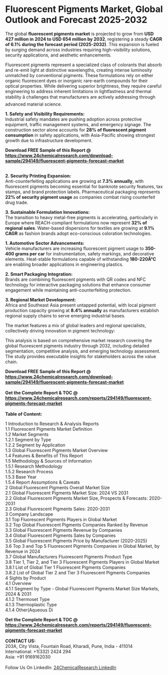<h1>Fluorescent Pigments Market, Global Outlook and Forecast 2025-2032</h1><p>The global <strong>fluorescent pigments market</strong> is projected to grow from <strong>USD 427 million in 2024 to USD 654 million by 2032</strong>, registering a steady <strong>CAGR of 6.1% during the forecast period (2025-2032)</strong>. This expansion is fueled by surging demand across industries requiring high-visibility solutions, security applications, and aesthetic enhancements.</p><p>Fluorescent pigments represent a specialized class of colorants that absorb and re-emit light at distinctive wavelengths, creating intense luminosity unmatched by conventional pigments. These formulations rely on either organic fluorescent dyes or inorganic rare-earth compounds for their optical properties. While delivering superior brightness, they require careful engineering to address inherent limitations in lightfastness and thermal stability â challenges that manufacturers are actively addressing through advanced material science.</p><p><strong>1. Safety and Visibility Requirements:</strong><br>
Industrial safety mandates are pushing adoption across protective equipment, traffic management systems, and emergency signage. The construction sector alone accounts for <strong>28% of fluorescent pigment consumption</strong> in safety applications, with Asia-Pacific showing strongest growth due to infrastructure development.</p><div><b>Download FREE Sample of this Report @ 
            <a href="https://www.24chemicalresearch.com/download-sample/294149/fluorescent-pigments-forecast-market">
            https://www.24chemicalresearch.com/download-sample/294149/fluorescent-pigments-forecast-market</a></b></div><br><p><strong>2. Security Printing Expansion:</strong><br>
Anti-counterfeiting applications are growing at <strong>7.3% annually</strong>, with fluorescent pigments becoming essential for banknote security features, tax stamps, and brand protection labels. Pharmaceutical packaging represents <strong>22% of security pigment usage</strong> as companies combat rising counterfeit drug trade.</p><p><strong>3. Sustainable Formulation Innovations:</strong><br>
The transition to heavy metal-free pigments is accelerating, particularly in Europe where REACH-compliant formulations now represent <strong>32% of regional sales</strong>. Water-based dispersions for textiles are growing at <strong>9.1% CAGR</strong> as fashion brands adopt eco-conscious coloration technologies.</p><p><strong>1. Automotive Sector Advancements:</strong><br>
Vehicle manufacturers are increasing fluorescent pigment usage to <strong>350-400 grams per car</strong> for instrumentation, safety markings, and decorative elements. Heat-stable formulations capable of withstanding <strong>180-220Â°C</strong> are enabling broader applications in engineering plastics.</p><p><strong>2. Smart Packaging Integration:</strong><br>
Brands are combining fluorescent pigments with QR codes and NFC technology for interactive packaging solutions that enhance consumer engagement while maintaining anti-counterfeiting protection.</p><p><strong>3. Regional Market Development:</strong><br>
Africa and Southeast Asia present untapped potential, with local pigment production capacity growing at <strong>8.4% annually</strong> as manufacturers establish regional supply chains to serve emerging industrial bases.</p><p>The market features a mix of global leaders and regional specialists, collectively driving innovation in pigment technology:</p><p>This analysis is based on comprehensive market research covering the global fluorescent pigments industry through 2032, including detailed segmentation, competitive analysis, and emerging technology assessment. The study provides executable insights for stakeholders across the value chain.</p><div><b>Download FREE Sample of this Report @ 
            <a href="https://www.24chemicalresearch.com/download-sample/294149/fluorescent-pigments-forecast-market">
            https://www.24chemicalresearch.com/download-sample/294149/fluorescent-pigments-forecast-market</a></b></div><br><div><b>Get the Complete Report & TOC @ 
            <a href="https://www.24chemicalresearch.com/reports/294149/fluorescent-pigments-forecast-market">
            https://www.24chemicalresearch.com/reports/294149/fluorescent-pigments-forecast-market</a></b></div><br>
            <b>Table of Content:</b><p>1 Introduction to Research & Analysis Reports<br />
 1.1 Fluorescent Pigments Market Definition<br />
 1.2 Market Segments<br />
 1.2.1 Segment by Type<br />
 1.2.2 Segment by Application<br />
 1.3 Global Fluorescent Pigments Market Overview<br />
 1.4 Features & Benefits of This Report<br />
 1.5 Methodology & Sources of Information<br />
 1.5.1 Research Methodology<br />
 1.5.2 Research Process<br />
 1.5.3 Base Year<br />
 1.5.4 Report Assumptions & Caveats<br />
2 Global Fluorescent Pigments Overall Market Size<br />
 2.1 Global Fluorescent Pigments Market Size: 2024 VS 2031<br />
 2.2 Global Fluorescent Pigments Market Size, Prospects & Forecasts: 2020-2031<br />
 2.3 Global Fluorescent Pigments Sales: 2020-2031<br />
3 Company Landscape<br />
 3.1 Top Fluorescent Pigments Players in Global Market<br />
 3.2 Top Global Fluorescent Pigments Companies Ranked by Revenue<br />
 3.3 Global Fluorescent Pigments Revenue by Companies<br />
 3.4 Global Fluorescent Pigments Sales by Companies<br />
 3.5 Global Fluorescent Pigments Price by Manufacturer (2020-2025)<br />
 3.6 Top 3 and Top 5 Fluorescent Pigments Companies in Global Market, by Revenue in 2024<br />
 3.7 Global Manufacturers Fluorescent Pigments Product Type<br />
 3.8 Tier 1, Tier 2, and Tier 3 Fluorescent Pigments Players in Global Market<br />
 3.8.1 List of Global Tier 1 Fluorescent Pigments Companies<br />
 3.8.2 List of Global Tier 2 and Tier 3 Fluorescent Pigments Companies<br />
4 Sights by Product<br />
 4.1 Overview<br />
 4.1.1 Segment by Type - Global Fluorescent Pigments Market Size Markets, 2024 & 2031<br />
 4.1.2 Thermoset Type<br />
 4.1.3 Thermoplastic Type<br />
 4.1.4 Other(Aqueous Di</p><div><b>Get the Complete Report & TOC @ 
            <a href="https://www.24chemicalresearch.com/reports/294149/fluorescent-pigments-forecast-market">
            https://www.24chemicalresearch.com/reports/294149/fluorescent-pigments-forecast-market</a></b></div><br><b>CONTACT US:</b><br>
            203A, City Vista, Fountain Road, Kharadi, Pune, India - 411014<br>
            International: +1(332) 2424 294<br>
            Asia: +91 9169162030 <br><br>
            Follow Us On LinkedIn: <a href="https://www.linkedin.com/company/24chemicalresearch/">24ChemicalResearch LinkedIn</a>